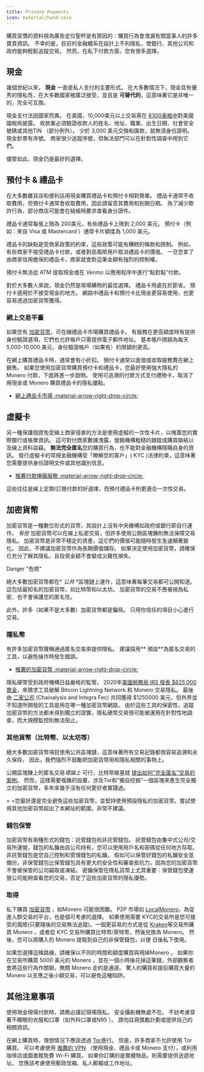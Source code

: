 ```yaml
---
title: Private Payments
icon: material/hand-coin
---
```


購買習慣的資料視為廣告定位聖杯是有原因的：購買行為會洩漏有關當事人的許多寶貴資訊。 不幸的是，目前的金融體系在設計上不利隱私，使銀行、其他公司和政府能夠輕鬆追蹤交易。 然而，在私下付款方面，您有很多選擇。

## 現金

幾個世紀以來， **現金** 一直是私人支付的主要形式。 在大多數情況下，現金具有優秀的隱私性，在大多數國家被廣泛接受，並且是 **可替代的**，這意味著它是非唯一的，完全可互換。

現金支付法因國家而異。 在美國，10,000美元以上交易需在 [8300表格中](https://www.irs.gov/businesses/small-businesses-self-employed/form-8300-and-reporting-cash-payments-of-over-10000)對美國國稅局披露。 收款業必須驗證收款人的姓名、地址、職業、出生日期、社會安全號碼或其他TIN （部分例外）。 少於 3,000 美元交換和匯款，就無須身份證明。 現金鈔票有序號。 商家很少追蹤序號，但執法部門可以在針對性調查中用到它們。

儘管如此，現金仍是最好的選擇。

## 預付卡 & 禮品卡

在大多數雜貨店和便利店用現金購買禮品卡和預付卡相對簡單。 禮品卡通常不收取費用，但預付卡通常會收取費用，因此請留意其費用和到期日期。 為了減少欺詐行為，部分商店可能會在結帳時要求查看身分證件。

禮品卡通常每張上限為 200美元，有些禮品卡上限到 2,000 美元。 預付卡（例如：來自 Visa 或 Mastercard ）通常卡片額度為 1,000 美元。

禮品卡的缺點是受商家政策的約束，這些政策可能有糟糕的條款和限制。 例如，有些商家不接受禮品卡付款，或者對高風險用戶取消禮品卡的價值。 一旦您拿了由商家信用擔保的禮品卡，商家就會對這筆金額有強烈的控制權。

預付卡無法從 ATM 提取現金或在 Venmo 以應用程序中進行“點對點”付款。

對於大多數人來說，現金仍然是現場購物的最佳選擇。 禮品卡用處在於節省。 預付卡適用於不接受現金的地方。 網路中禮品卡和預付卡比現金更容易使用，也更容易透過加密貨幣獲得。

### 網上交易平臺

如果您有 [加密貨幣](../cryptocurrency.md)，可在線禮品卡市場購買禮品卡。 有服務在更高額度時有提供身份驗證選項，它們也允許帳戶只需提供電子郵件地址。 基本帳戶限額為每天 5,000-10,000 美元，身份驗證帳戶（如果有）的限額則更高。

在網上購買禮品卡時，通常會有小折扣。 預付卡通常以面值或收取服務費在網上銷售。 如果您使用加密貨幣購買預付卡和禮品卡，您最好使用強大隱私的 Monero 付款，下面將進一步說明。 使用可追溯的付款方式支付禮物卡，取消了用現金或 Monero 購買禮品卡的隱私優點。

- [網上禮品卡市場 :material-arrow-right-drop-circle:](../financial-services.md#gift-card-marketplaces)

## 虛擬卡

另一種保護個資免受線上商家侵害的方法是使用虛擬的一次性卡片，以掩蓋您的實際銀行或帳單資訊。 這可對付商家數據洩露，營銷機構粗糙的跟蹤或購買聯結以及線上資料盜竊。  **無法完全匿名**您的購買行為，也不能對金融機構隱瞞自身的資訊。  發行虛擬卡的常規金融機構受「瞭解您的客戶」( KYC )法律約束，這意味著您需要提供身份證明文件或其他識別信息。

- [推薦付款掩蔽服務 :material-arrow-right-drop-circle:](../financial-services.md#payment-masking-services)

這些往往是線上定期/訂閱付款的好選擇，而預付禮品卡則更適合一次性交易。

## 加密貨幣

加密貨幣是一種數位形式的貨幣，其設計上沒有中央機構如政府或銀行即自行運作。  *有些* 加密貨幣可以在線上私密交易，但許多使用公開區塊錬則無法保障交易隱私。  加密貨幣是非常不穩定的資產，這它們的價值可能隨時發生急速顯著變化。 因此，不建議加密貨幣作為長期價值儲存。 如果決定使用加密貨幣，請確保已充分了解其隱私，且投資金額不會變成災難性損失。

<div class="admonition danger" markdown>
<p class="admonition-title">Danger "危險"</p>

絕大多數加密貨幣都在* *公共* *區塊鏈上運作，這意味著每筆交易都可公開知道。 這包括最知名的加密貨幣，如比特幣和以太坊。 加密貨幣的交易不應被視為私密，也不會保護您的匿名性。

此外，許多（如果不是大多數）加密貨幣都是騙局。 只用你信任的項目小心進行交易。

</div>

### 隱私幣

有許多加密貨幣聲稱通過匿名交易來提供隱私。 建議探用** 預設**為匿名交易的工具，以避免操作時發生錯誤。

- [推薦的加密貨幣 :material-arrow-right-drop-circle:](../cryptocurrency.md#coins)

隱私硬幣受到政府機構日益嚴格的監管。 2020年[美國稅務局 IRS 發表 $625,000 賞金](https://www.forbes.com/sites/kellyphillipserb/2020/09/14/irs-will-pay-up-to-625000-if-you-can-crack-monero-other-privacy-coins/?sh=2e9808a085cc)，來徵求工具破解 Bitcoin Lightning Network 和 Monero 交易隱私。 最後由 [二家公司](https://sam.gov/opp/5ab94eae1a8d422e88945b64181c6018/view) (Chainalysis and Integra Fec) 共同獲得 $1250000 美元，但外界並不知道所開發的工具是用在哪一種加密貨幣網路。 由於這些工具的保密性，追蹤加密貨幣的方法都未得到獨立的證實。隱私硬幣交易很可能被運用在針對性地調查，而大規模監控則無法阻止。

### 其他貨幣（比特幣、以太坊等）

絕大多數加密貨幣項目使用公共區塊鏈，這意味著所有交易記錄都很容易追溯和永久保存。 因此，我們強烈不鼓勵把加密貨幣用和隱私相關的事物上。

公開區塊錬上的匿名交易*理論上* 可行，比特幣維基就 [提出如何"完全匿名"交易的案例](https://en.bitcoin.it/wiki/Privacy#Example_-_A_perfectly_private_donation)。 然而，這樣需要複雜的設置，涉及Tor和“獨自挖掘”一個區塊來產生完全獨立的加密貨幣，多年來幾乎沒有任何愛好者實踐過。

= =您最好還是完全避免這些加密貨幣，並堅持使用預設隱私的加密貨幣。嘗試使用其他加密貨幣超出了本網站的範圍，非常不建議。

### 錢包保管

加密貨幣有兩種形式的錢包：託管錢包和非託管錢包。 託管錢包由集中式公司/交易所運營，錢包的私鑰由該公司持有，您可以使用用戶名和密碼從任何地方存取。 非託管錢包是您自己控制和管理錢包的私鑰。 假如可以保管好錢包的私鑰安全並備份，非保管錢包比保管錢包具有更大的安全性和審查抵抗力，因為您的加密貨幣不會被保管的公司竊取或凍結。 密鑰保管在隱私貨幣上尤其重要：保管錢包使運營公司能夠查看您的交易，否定了這些加密貨幣的隱私優勢。

### 取得

私下購買 [加密貨幣](../cryptocurrency.md) ，如Monero 可能很困難。 P2P 市場如 [LocalMonero](https://localmonero.co/)，為促進人群交易的平台，也是個可考慮的選擇。 如果使用需要 KYC的交易所是您可接受的風險(只要隨後的交易無法追蹤)。一個更容易的方式是從 [Kraken](https://kraken.com/)等交易所購買 Monero ，或者從 KYC 交易所購買比特幣/萊特幣，然後兌換為 Monero。 然後，您可以將購入的 Monero 提取到自己的非保管錢包，以便 日後私下使用。

如果您選擇這條路線，請確保以不同的時間和額度購買與用掉Monero 。 如果你在交易所購買 5000 美元的 Monero ，並在一個小時後花掉這筆錢，外部觀察者會將這些行為作關聯，無關 Monero 走的是通道。 驚人的購買和提前購買大量的Monero 以支應之後小額交易，可以避免這種陷阱。

## 其他注意事項

使用現金現場付款時，請務必謹記現場隱私。 安全攝影機無處不在。 不妨考慮穿著不顯眼的衣服和口罩（如外科口罩或N95 ）。 請勿註冊獎勵計劃或提供自己的相關資訊。

在網上購買時，理想情況下應該透過 [Tor](tor-overview.md)進行。 但是，許多商家不允許使用 Tor 購買。 可以考慮使用 [推薦的 VPN](../vpn.md) （使用現金、禮品卡或 Monero 支付），或利用咖啡店或圖書館免費 Wi-Fi 購買。 如果你訂購的是實體物品，則需要提供送遞地址。 您應該考慮使用郵政信箱、私人郵箱或工作地址。
